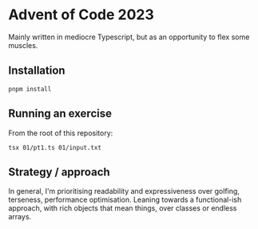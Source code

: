 Advent of Code 2023
===================

Mainly written in mediocre Typescript, but as an opportunity to flex some muscles.

## Installation

    pnpm install

## Running an exercise

From the root of this repository:

    tsx 01/pt1.ts 01/input.txt

## Strategy / approach

In general, I'm prioritising readability and expressiveness over golfing, terseness, performance optimisation. Leaning towards a functional-ish approach, with rich objects that mean things, over classes or endless arrays. 
